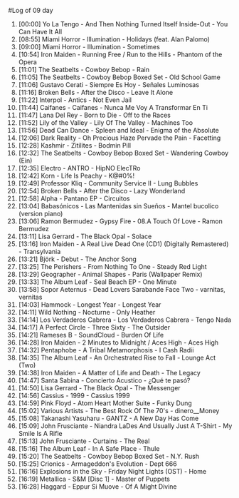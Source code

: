 #Log of 09 day

1. [00:00] Yo La Tengo - And Then Nothing Turned Itself Inside-Out - You Can Have It All
1. [08:55] Miami Horror - Illumination - Holidays (feat. Alan Palomo)
1. [09:00] Miami Horror - Illumination - Sometimes
1. [10:54] Iron Maiden - Running Free / Run to the Hills - Phantom of the Opera
1. [11:01] The Seatbelts - Cowboy Bebop - Rain
1. [11:05] The Seatbelts - Cowboy Bebop Boxed Set - Old School Game
1. [11:06] Gustavo Cerati - Siempre Es Hoy - Señales Luminosas
1. [11:16] Broken Bells - After the Disco - Leave It Alone
1. [11:22] Interpol - Antics - Not Even Jail
1. [11:44] Caifanes - Caifanes - Nunca Me Voy A Transformar En Ti
1. [11:47] Lana Del Rey - Born to Die - Off to the Races
1. [11:52] Lily of the Valley - Lily Of The Valley - Machines Too
1. [11:56] Dead Can Dance - Spleen and Ideal - Enigma of the Absolute
1. [12:06] Dark Reality - Oh Precious Haze Pervade the Pain - Facetting
1. [12:28] Kashmir - Zitilites - Bodmin Pill
1. [12:32] The Seatbelts - Cowboy Bebop Boxed Set - Wandering Cowboy (Ein)
1. [12:35] Electro - ANTRO - HipNO ElecTRo
1. [12:42] Korn - Life Is Peachy - K@#0%!
1. [12:49] Professor Kliq - Community Service II - Lung Bubbles
1. [12:54] Broken Bells - After the Disco - Lazy Wonderland
1. [12:58] Alpha - Pantano EP​ - Circuitos
1. [13:04] Babasónicos - Las Mantenidas sin Sueños - Mantel bucolico (version piano)
1. [13:06] Ramon Bermudez - Gypsy Fire - 08.A Touch Of Love - Ramon Bermudez
1. [13:11] Lisa Gerrard - The Black Opal - Solace
1. [13:16] Iron Maiden - A Real Live Dead One (CD1) (Digitally Remastered) - Transylvania
1. [13:21] Björk - Debut - The Anchor Song
1. [13:25] The Perishers - From Nothing To One - Steady Red Light
1. [13:29] Geographer - Animal Shapes - Paris (Wallpaper Remix)
1. [13:33] The Album Leaf - Seal Beach EP - One Minute
1. [13:58] Sopor Aeternus - Dead Lovers Sarabande Face Two - varnitas, vernitas
1. [14:03] Hammock - Longest Year - Longest Year
1. [14:11] Wild Nothing - Nocturne - Only Heather
1. [14:14] Los Verdaderos Cabrera - Los Verdaderos Cabrera - Tengo Nada
1. [14:17] A Perfect Circle - Three Sixty - The Outsider
1. [14:21] Rameses B - SoundCloud - Burden Of Life
1. [14:28] Iron Maiden - 2 Minutes to Midnight / Aces High - Aces High
1. [14:32] Pentaphobe - A Tribal Metamorphosis - I Cash Radii
1. [14:35] The Album Leaf - An Orchestrated Rise to Fall - Lounge Act (Two)
1. [14:38] Iron Maiden - A Matter of Life and Death - The Legacy
1. [14:47] Santa Sabina - Concierto Acustico - ¿Qué te pasó?
1. [14:50] Lisa Gerrard - The Black Opal - The Messenger
1. [14:56] Cassius - 1999 - Cassius 1999
1. [14:59] Pink Floyd - Atom Heart Mother Suite - Funky Dung
1. [15:02] Various Artists - The Best Rock Of The 70's - dinero__Money
1. [15:08] Takanashi Yasuharu - GANTZ - A New Day Has Come
1. [15:09] John Frusciante - Niandra LaDes And Usually Just A T-Shirt - My Smile Is A Rifle
1. [15:13] John Frusciante - Curtains - The Real
1. [15:16] The Album Leaf - In A Safe Place - Thule
1. [15:20] The Seatbelts - Cowboy Bebop Boxed Set - N.Y. Rush
1. [15:25] Crionics - Armageddon's Evolution - Dept 666
1. [16:16] Explosions in the Sky - Friday Night Lights (OST) - Home
1. [16:19] Metallica - S&M [Disc 1] - Master of Puppets
1. [16:28] Haggard - Eppur Si Muove - Of A Might Divine
